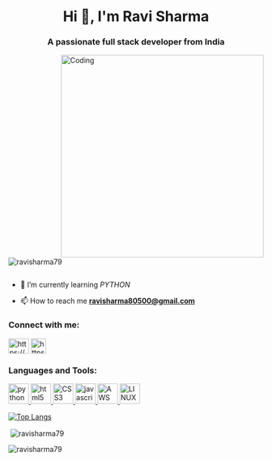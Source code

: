 <h1 align="center">Hi 👋, I'm Ravi Sharma</h1>
<h3 align="center">A passionate full stack developer from India</h3>
<img align="right" alt="Coding" width="400" src="https://www.wingstechsolutions.com/wp-content/uploads/2022/03/full-stack-development.gif">

<p align="left"> <img src="https://komarev.com/ghpvc/?username=ravisharma79&label=Profile%20views&color=0e75b6&style=flat" alt="ravisharma79" /> </p>

<p align="left"> <a href="https://twitter.com/" target="blank"><img src="https://img.shields.io/twitter/follow/?logo=twitter&style=for-the-badge" alt="" /></a> </p>

- 🌱 I’m currently learning *PYTHON*

- 📫 How to reach me **ravisharma80500@gmail.com**

<h3 align="left">Connect with me:</h3>
<p align="left">
<a href="https://www.linkedin.com/in/ravisharma79" target="blank"><img align="center" src="https://www.svgrepo.com/show/217760/linkedin.svg"
alt="https://www.linkedin.com/in/ravisharma79" height="30" width="40" /></a>
<a href="https://www.instagram.com/ravi.sharma_79" target="blank"><img align="center" src="https://cdn.iconscout.com/icon/free/png-512/free-instagram-1868978-1583142.png?f=webp&w=256" alt="https://www.instagram.com/ravi.sharma_79" height="30" width="30" /></a>
</p>

<h3 align="left">Languages and Tools:</h3>
<p align="left"> <a href="https://www.python.org/" target="_blank" rel="noreferrer">
<img src="https://www.svgrepo.com/show/376344/python.svg" alt="python" width="40" height="40"/> </a>
<a href="https://www.w3.org/html/" target="_blank" rel="noreferrer">
<img src="https://www.svgrepo.com/show/373669/html.svg" alt="html5" width="40" height="40"/> </a>
<a href="https://www.w3schools.com/css/" target="_blank" rel="noreferrer">
<img src="https://www.svgrepo.com/show/452185/css-3.svg" alt="CSS3" width="40" height="40"/> </a>
<a href="https://developer.mozilla.org/en-US/docs/Web/JavaScript" target="_blank" rel="noreferrer"> 
<img src="https://cdn.worldvectorlogo.com/logos/logo-javascript.svg" alt="javascript" width="40" height="40"/> </a>
<a href="https://aws.amazon.com/console/" target="_blank" rel="noreferrer">
<img src="https://www.svgrepo.com/show/448266/aws.svg" alt="AWS" width="40" height="40"/> </a>
<a href="https://www.linux.org/" target="_blank" rel="noreferrer">
<img src="https://www.svgrepo.com/show/448236/linux.svg" alt="LINUX" width="40" height="40"/> </a>
</p>

[![Top Langs](https://github-readme-stats-git-masterrstaa-rickstaa.vercel.app/api/top-langs/?username=ravisharma79)](https://github.com/ravisharma79/github-readme-stats)

<p>&nbsp;<img align="center" src="https://github-readme-stats.vercel.app/api?username=ravisharma79&show_icons=true&locale=en" alt="ravisharma79" /></p>

<p><img align="center" src="https://github-readme-streak-stats.herokuapp.com/?user=ravisharma79&" alt="ravisharma79" /></p
